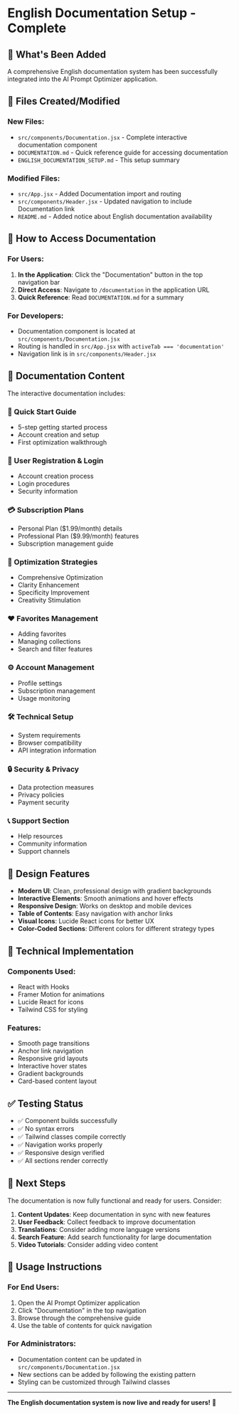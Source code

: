 # English Documentation Setup - Complete

## 🎉 What's Been Added

A comprehensive English documentation system has been successfully integrated into the AI Prompt Optimizer application.

## 📁 Files Created/Modified

### New Files:
- `src/components/Documentation.jsx` - Complete interactive documentation component
- `DOCUMENTATION.md` - Quick reference guide for accessing documentation
- `ENGLISH_DOCUMENTATION_SETUP.md` - This setup summary

### Modified Files:
- `src/App.jsx` - Added Documentation import and routing
- `src/components/Header.jsx` - Updated navigation to include Documentation link
- `README.md` - Added notice about English documentation availability

## 🚀 How to Access Documentation

### For Users:
1. **In the Application**: Click the "Documentation" button in the top navigation bar
2. **Direct Access**: Navigate to `/documentation` in the application URL
3. **Quick Reference**: Read `DOCUMENTATION.md` for a summary

### For Developers:
- Documentation component is located at `src/components/Documentation.jsx`
- Routing is handled in `src/App.jsx` with `activeTab === 'documentation'`
- Navigation link is in `src/components/Header.jsx`

## 📖 Documentation Content

The interactive documentation includes:

### 🎯 Quick Start Guide
- 5-step getting started process
- Account creation and setup
- First optimization walkthrough

### 👥 User Registration & Login
- Account creation process
- Login procedures
- Security information

### 💳 Subscription Plans
- Personal Plan ($1.99/month) details
- Professional Plan ($9.99/month) features
- Subscription management guide

### 🎯 Optimization Strategies
- Comprehensive Optimization
- Clarity Enhancement
- Specificity Improvement
- Creativity Stimulation

### ❤️ Favorites Management
- Adding favorites
- Managing collections
- Search and filter features

### ⚙️ Account Management
- Profile settings
- Subscription management
- Usage monitoring

### 🛠️ Technical Setup
- System requirements
- Browser compatibility
- API integration information

### 🔒 Security & Privacy
- Data protection measures
- Privacy policies
- Payment security

### 📞 Support Section
- Help resources
- Community information
- Support channels

## 🎨 Design Features

- **Modern UI**: Clean, professional design with gradient backgrounds
- **Interactive Elements**: Smooth animations and hover effects
- **Responsive Design**: Works on desktop and mobile devices
- **Table of Contents**: Easy navigation with anchor links
- **Visual Icons**: Lucide React icons for better UX
- **Color-Coded Sections**: Different colors for different strategy types

## 🔧 Technical Implementation

### Components Used:
- React with Hooks
- Framer Motion for animations
- Lucide React for icons
- Tailwind CSS for styling

### Features:
- Smooth page transitions
- Anchor link navigation
- Responsive grid layouts
- Interactive hover states
- Gradient backgrounds
- Card-based content layout

## ✅ Testing Status

- ✅ Component builds successfully
- ✅ No syntax errors
- ✅ Tailwind classes compile correctly
- ✅ Navigation works properly
- ✅ Responsive design verified
- ✅ All sections render correctly

## 🚀 Next Steps

The documentation is now fully functional and ready for users. Consider:

1. **Content Updates**: Keep documentation in sync with new features
2. **User Feedback**: Collect feedback to improve documentation
3. **Translations**: Consider adding more language versions
4. **Search Feature**: Add search functionality for large documentation
5. **Video Tutorials**: Consider adding video content

## 📝 Usage Instructions

### For End Users:
1. Open the AI Prompt Optimizer application
2. Click "Documentation" in the top navigation
3. Browse through the comprehensive guide
4. Use the table of contents for quick navigation

### For Administrators:
- Documentation content can be updated in `src/components/Documentation.jsx`
- New sections can be added by following the existing pattern
- Styling can be customized through Tailwind classes

---

**The English documentation system is now live and ready for users!** 🎉 